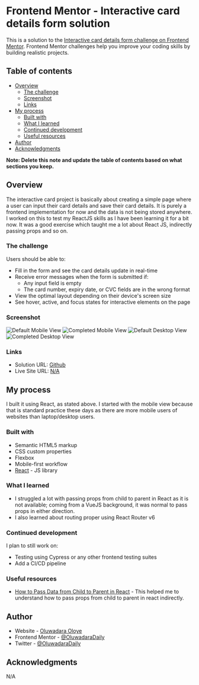 # Frontend Mentor - Interactive card details form solution

This is a solution to the [Interactive card details form challenge on Frontend Mentor](https://www.frontendmentor.io/challenges/interactive-card-details-form-XpS8cKZDWw). Frontend Mentor challenges help you improve your coding skills by building realistic projects. 

## Table of contents

- [Overview](#overview)
  - [The challenge](#the-challenge)
  - [Screenshot](#screenshot)
  - [Links](#links)
- [My process](#my-process)
  - [Built with](#built-with)
  - [What I learned](#what-i-learned)
  - [Continued development](#continued-development)
  - [Useful resources](#useful-resources)
- [Author](#author)
- [Acknowledgments](#acknowledgments)

**Note: Delete this note and update the table of contents based on what sections you keep.**

## Overview

The interactive card project is basically about creating a simple page where a user can input their card details and save their card details. It is purely a frontend implementation for now and the data is not being stored anywhere. I worked on this to test my ReactJS skills as I have been learning it for a bit now. It was a good exercise which taught me a lot about React JS, indirectly passing props and so on.

### The challenge

Users should be able to:

- Fill in the form and see the card details update in real-time
- Receive error messages when the form is submitted if:
  - Any input field is empty
  - The card number, expiry date, or CVC fields are in the wrong format
- View the optimal layout depending on their device's screen size
- See hover, active, and focus states for interactive elements on the page

### Screenshot

![Default Mobile View](./src/images/solutions/mobile.png)
![Completed Mobile View](./src/images/solutions/mobile-completed.png)
![Default Desktop View](./src/images/solutions/desktop.jpeg)
![Completed Desktop View](./src/images/solutions/desktop-completed.jpeg)

### Links

- Solution URL: [Github](https://github.com/OluwadaraDaily/interactive-card)
- Live Site URL: [N/A](https://your-live-site-url.com)

## My process

I built it using React, as stated above. I started with the mobile view because that is standard practice these days as there are more mobile users of websites than laptop/desktop users.

### Built with

- Semantic HTML5 markup
- CSS custom properties
- Flexbox
- Mobile-first workflow
- [React](https://reactjs.org/) - JS library

### What I learned

- I struggled a lot with passing props from child to parent in React as it is not available; coming from a VueJS background, it was normal to pass props in either direction. 
- I also learned about routing proper using React Router v6

### Continued development

I plan to still work on:

- Testing using Cypress or any other frontend testing suites
- Add a CI/CD pipeline

### Useful resources

- [How to Pass Data from Child to Parent in React](https://blog.devgenius.io/how-to-pass-data-from-child-to-parent-in-react-33ed99a90f43) - This helped me to understand how to pass props from child to parent in react indirectly.

## Author

- Website - [Oluwadara Oloye](https://github.com/OluwadaraDaily)
- Frontend Mentor - [@OluwadaraDaily](https://www.frontendmentor.io/profile/OluwadaraDaily)
- Twitter - [@OluwadaraDaily](https://www.twitter.com/OluwadaraDaily)

## Acknowledgments

N/A
